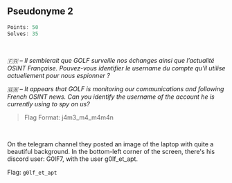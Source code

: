 ## Pseudonyme 2
```js
Points: 50
Solves: 35
```

<br>

*🇫🇷 – Il semblerait que GOLF surveille nos échanges ainsi que l’actualité OSINT Française. Pouvez-vous identifier le username du compte qu’il utilise actuellement pour nous espionner ?*

*🇬🇧 – It appears that GOLF is monitoring our communications and following French OSINT news. Can you identify the username of the account he is currently using to spy on us?*

> Flag Format: j4m3_m4_m4m4n

<br>

On the telegram channel they posted an image of the laptop with quite a beautiful background. In the bottom-left corner of the screen, there's his discord user: G0lF7, with the user g0lf_et_apt. 

Flag: `g0lf_et_apt`